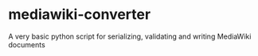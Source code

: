# mediawiki-converter
A very basic python script for serializing, validating and writing MediaWiki documents
